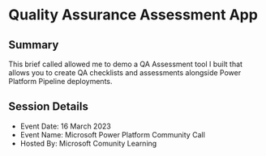 # Quality Assurance Assessment App

## Summary
This brief called allowed me to demo a QA Assessment tool I built that allows you to create QA checklists and assessments alongside Power Platform Pipeline deployments.

## Session Details
* Event Date: 16 March 2023
* Event Name: Microsoft Power Platform Community Call
* Hosted By: Microsoft Comunity Learning

